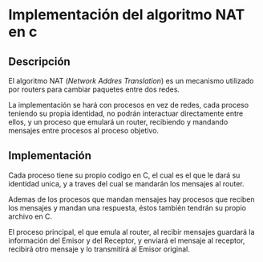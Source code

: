 # Implementación del algoritmo NAT en c

## Descripción
El algoritmo NAT (*Network Addres Translation*) es un mecanismo utilizado por routers para cambiar paquetes entre dos redes.

La implementación se hará con procesos en vez de redes, cada proceso teniendo su propia identidad, no podrán interactuar directamente entre ellos, y un proceso que emulará un router, recibiendo y mandando mensajes entre procesos al proceso objetivo.

## Implementación
Cada proceso tiene su propio codigo en C, el cual es el que le dará su identidad unica, y a traves del cual se mandarán los mensajes al router.

Ademas de los procesos que mandan mensajes hay procesos que reciben los mensajes y mandan una respuesta, éstos también tendrán su propio archivo en C.

El proceso principal, el que emula al router, al recibir mensajes guardará la información del Emisor y del Receptor, y enviará el mensaje al receptor, recibirá otro mensaje y lo transmitirá al Emisor original.
